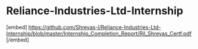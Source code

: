 # Reliance-Industries-Ltd-Internship

[embed] https://github.com/Shreyas-l/Reliance-Industries-Ltd-Internship/blob/master/Internship_Completion_Report/Ril_Shreyas_Certf.pdf [/embed]